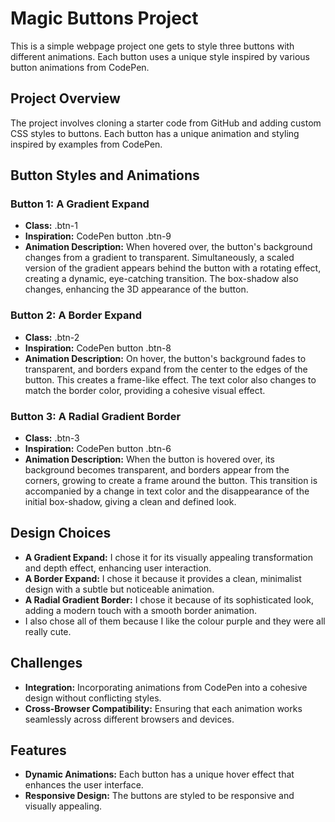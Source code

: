 # Magic Buttons Project

This is a simple webpage project one gets to style three buttons with different animations. Each button uses a unique style inspired by various button animations from CodePen.

## Project Overview

The project involves cloning a starter code from GitHub and adding custom CSS styles to buttons. Each button has a unique animation and styling inspired by examples from CodePen.

## Button Styles and Animations

### Button 1: A Gradient Expand

- **Class:** .btn-1
- **Inspiration:** CodePen button .btn-9
- **Animation Description:** When hovered over, the button's background changes from a gradient to transparent. Simultaneously, a scaled version of the gradient appears behind the button with a rotating effect, creating a dynamic, eye-catching transition. The box-shadow also changes, enhancing the 3D appearance of the button.

### Button 2: A Border Expand

- **Class:** .btn-2
- **Inspiration:** CodePen button .btn-8
- **Animation Description:** On hover, the button's background fades to transparent, and borders expand from the center to the edges of the button. This creates a frame-like effect. The text color also changes to match the border color, providing a cohesive visual effect.

### Button 3: A Radial Gradient Border

- **Class:** .btn-3
- **Inspiration:** CodePen button .btn-6
- **Animation Description:** When the button is hovered over, its background becomes transparent, and borders appear from the corners, growing to create a frame around the button. This transition is accompanied by a change in text color and the disappearance of the initial box-shadow, giving a clean and defined look.

## Design Choices

- **A Gradient Expand:** I chose it  for its visually appealing transformation and depth effect, enhancing user interaction.
- **A Border Expand:** I chose it because it provides a clean, minimalist design with a subtle but noticeable animation.
- **A Radial Gradient Border:** I chose it because of its sophisticated look, adding a modern touch with a smooth border animation.
- I also chose all of them because I like the colour purple and they were all  really cute.

## Challenges

- **Integration:** Incorporating animations from CodePen into a cohesive design without conflicting styles.
- **Cross-Browser Compatibility:** Ensuring that each animation works seamlessly across different browsers and devices.

## Features

- **Dynamic Animations:** Each button has a unique hover effect that enhances the user interface.
- **Responsive Design:** The buttons are styled to be responsive and visually appealing.